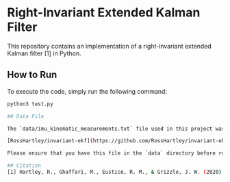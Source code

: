 # Right-Invariant Extended Kalman Filter

This repository contains an implementation of a right-invariant extended Kalman filter [1] in Python.

## How to Run

To execute the code, simply run the following command:

```bash
python3 test.py

## Data File

The `data/imu_kinematic_measurements.txt` file used in this project was sourced from the following repository:

[RossHartley/invariant-ekf](https://github.com/RossHartley/invariant-ekf/tree/master)

Please ensure that you have this file in the `data` directory before running the code.

## Citation
[1] Hartley, R., Ghaffari, M., Eustice, R. M., & Grizzle, J. W. (2020). Contact-aided invariant extended Kalman filtering for robot state estimation. The International Journal of Robotics Research, 39(4), 402-430.

